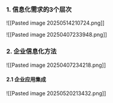 ### 1. 信息化需求的3个层次
![[Pasted image 20250514210724.png]]

![[Pasted image 20250407233948.png]]
### 2. 企业信息化方法

![[Pasted image 20250407234218.png]]
#### 2.1 企业应用集成
![[Pasted image 20250520213432.png]]
